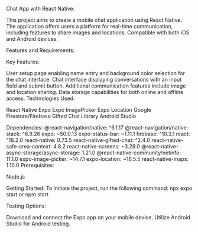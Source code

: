 Chat App with React Native:

This project aims to create a mobile chat application using React Native. The application offers users a platform for real-time communication, including features to share images and locations. 
Compatible with both iOS and Android devices.

Features and Requirements:

Key Features:

User setup page enabling name entry and background color selection for the chat interface.
Chat interface displaying conversations with an input field and submit button.
Additional communication features include image and location sharing.
Data storage capabilities for both online and offline access.
Technologies Used:

React Native
Expo
Expo ImagePicker
Expo Location
Google Firestore/Firebase
Gifted Chat Library
Android Studio

Dependencies:
@react-navigation/native: ^6.1.17
@react-navigation/native-stack: ^6.9.26
expo: ~50.0.13
expo-status-bar: ~1.11.1
firebase: ^10.3.1
react: "18.2.0
react-native: 0.73.5
react-native-gifted-chat: ^2.4.0
react-native-safe-area-context: 4.8.2
react-native-screens: ~3.29.0
@react-native-async-storage/async-storage: 1.21.0
@react-native-community/netinfo: 11.1.0
expo-image-picker: ~14.7.1
expo-location: ~16.5.5
react-native-maps: 1.10.0
Prerequisites:

Node.js

Getting Started:
To initiate the project, run the following command:
npx expo start or npm start

Testing Options:

Download and connect the Expo app on your mobile device.
Utilize Android Studio for Android testing.
